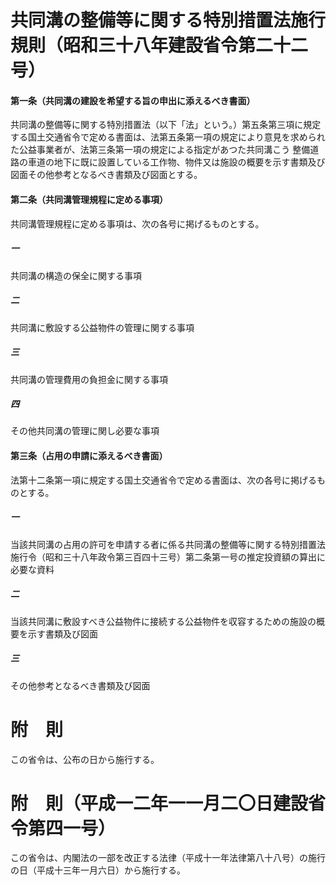 # 共同溝の整備等に関する特別措置法施行規則（昭和三十八年建設省令第二十二号）
#### 第一条（共同溝の建設を希望する旨の申出に添えるべき書面）
共同溝の整備等に関する特別措置法（以下「法」という。）第五条第三項に規定する国土交通省令で定める書面は、法第五条第一項の規定により意見を求められた公益事業者が、法第三条第一項の規定による指定があつた共同溝こう
整備道路の車道の地下に既に設置している工作物、物件又は施設の概要を示す書類及び図面その他参考となるべき書類及び図面とする。
#### 第二条（共同溝管理規程に定める事項）
共同溝管理規程に定める事項は、次の各号に掲げるものとする。
##### 一
共同溝の構造の保全に関する事項
##### 二
共同溝に敷設する公益物件の管理に関する事項
##### 三
共同溝の管理費用の負担金に関する事項
##### 四
その他共同溝の管理に関し必要な事項
#### 第三条（占用の申請に添えるべき書面）
法第十二条第一項に規定する国土交通省令で定める書面は、次の各号に掲げるものとする。
##### 一
当該共同溝の占用の許可を申請する者に係る共同溝の整備等に関する特別措置法施行令（昭和三十八年政令第三百四十三号）第二条第一号の推定投資額の算出に必要な資料
##### 二
当該共同溝に敷設すべき公益物件に接続する公益物件を収容するための施設の概要を示す書類及び図面
##### 三
その他参考となるべき書類及び図面
# 附　則
この省令は、公布の日から施行する。
# 附　則（平成一二年一一月二〇日建設省令第四一号）
この省令は、内閣法の一部を改正する法律（平成十一年法律第八十八号）の施行の日（平成十三年一月六日）から施行する。
